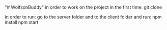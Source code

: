 "# WolfsonBuddy" 
 in order to work on the project in the first time:
 git clone
 
 in order to run:
 go to the server folder and to the client folder and run:
 npm install
 npm start
 
